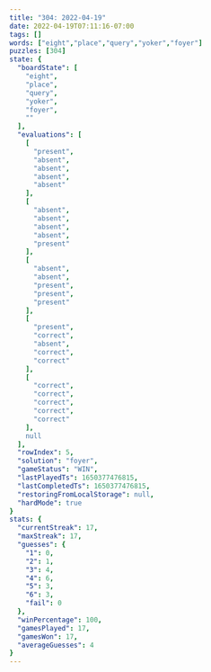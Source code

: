 ```yaml
---
title: "304: 2022-04-19"
date: 2022-04-19T07:11:16-07:00
tags: []
words: ["eight","place","query","yoker","foyer"]
puzzles: [304]
state: {
  "boardState": [
    "eight",
    "place",
    "query",
    "yoker",
    "foyer",
    ""
  ],
  "evaluations": [
    [
      "present",
      "absent",
      "absent",
      "absent",
      "absent"
    ],
    [
      "absent",
      "absent",
      "absent",
      "absent",
      "present"
    ],
    [
      "absent",
      "absent",
      "present",
      "present",
      "present"
    ],
    [
      "present",
      "correct",
      "absent",
      "correct",
      "correct"
    ],
    [
      "correct",
      "correct",
      "correct",
      "correct",
      "correct"
    ],
    null
  ],
  "rowIndex": 5,
  "solution": "foyer",
  "gameStatus": "WIN",
  "lastPlayedTs": 1650377476815,
  "lastCompletedTs": 1650377476815,
  "restoringFromLocalStorage": null,
  "hardMode": true
}
stats: {
  "currentStreak": 17,
  "maxStreak": 17,
  "guesses": {
    "1": 0,
    "2": 1,
    "3": 4,
    "4": 6,
    "5": 3,
    "6": 3,
    "fail": 0
  },
  "winPercentage": 100,
  "gamesPlayed": 17,
  "gamesWon": 17,
  "averageGuesses": 4
}
---
```


<!-- more -->
